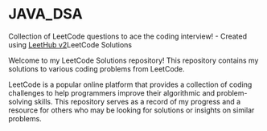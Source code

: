 # JAVA_DSA
Collection of LeetCode questions to ace the coding interview! - Created using [LeetHub v2](https://github.com/arunbhardwaj/LeetHub-2.0)LeetCode Solutions


Welcome to my LeetCode Solutions repository! This repository contains my solutions to various coding problems from LeetCode.

LeetCode is a popular online platform that provides a collection of coding challenges to help programmers improve their algorithmic and problem-solving skills. This repository serves as a record of my progress and a resource for others who may be looking for solutions or insights on similar problems.
